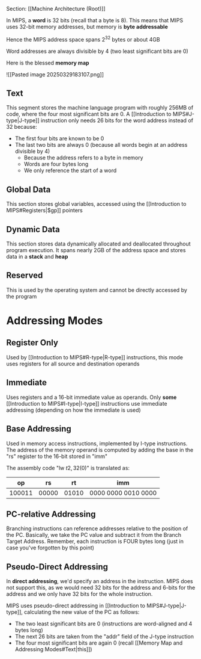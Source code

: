 Section: [[Machine Architecture (Root)]]

In MIPS, a **word** is 32 bits (recall that a byte is 8). This means that MIPS uses 32-bit memory addresses, but memory is **byte addressable**

Hence the MIPS address space spans $2^{32}$ bytes or about 4GB

Word addresses are always divisible by 4 (two least significant bits are 0)

Here is the blessed **memory map**

![[Pasted image 20250329183107.png]]
## Text

This segment stores the machine language program with roughly 256MB of code, where the four most significant bits are 0. A [[Introduction to MIPS#J-type|J-type]] instruction only needs 26 bits for the word address instead of 32 because:

- The first four bits are known to be 0
- The last two bits are always 0 (because all words begin at an address divisible by 4)
	- Because the address refers to a byte in memory
	- Words are four bytes long
	- We only reference the start of a word
## Global Data

This section stores global variables, accessed using the [[Introduction to MIPS#Registers|$gp]] pointers
## Dynamic Data

This section stores data dynamically allocated and deallocated throughout program execution. It spans nearly 2GB of the address space and stores data in a **stack** and **heap**
## Reserved

This is used by the operating system and cannot be directly accessed by the program
# Addressing Modes
## Register Only

Used by [[Introduction to MIPS#R-type|R-type]] instructions, this mode uses registers for all source and destination operands
## Immediate

Uses registers and a 16-bit immediate value as operands. Only **some** [[Introduction to MIPS#I-type|I-type]] instructions use immediate addressing (depending on how the immediate is used)
## Base Addressing

Used in memory access instructions, implemented by I-type instructions. The address of the memory operand is computed by adding the base in the "rs" register to the 16-bit stored in "imm"

The assembly code "lw $t2, 32 ($0)" is translated as:

| op     | rs    | rt    | imm                 |
| ------ | ----- | ----- | ------------------- |
| 100011 | 00000 | 01010 | 0000 0000 0010 0000 |
## PC-relative Addressing

Branching instructions can reference addresses relative to the position of the PC. Basically, we take the PC value and subtract it from the Branch Target Address. Remember, each instruction is FOUR bytes long (just in case you've forgotten by this point)
## Pseudo-Direct Addressing

In **direct addressing**, we'd specify an address in the instruction. MIPS does not support this, as we would need 32 bits for the address and 6-bits for the address and we only have 32 bits for the whole instruction.

MIPS uses pseudo-direct addressing in [[Introduction to MIPS#J-type|J-type]], calculating the new value of the PC as follows:

- The two least significant bits are 0 (instructions are word-aligned and 4 bytes long)
- The next 26 bits are taken from the "addr" field of the J-type instruction
- The four most significant bits are again 0 (recall [[Memory Map and Addressing Modes#Text|this]])